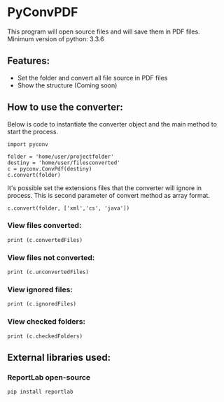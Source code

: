 # PyConvPDF
This program will open source files and will save them in PDF files. Minimum version of python: 3.3.6
## Features:
* Set the folder and convert all file source in PDF files
* Show the structure (Coming soon)
## How to use the converter:
Below is code to instantiate the converter object and the main method to start the process.
```
import pyconv

folder = 'home/user/projectfolder'
destiny = 'home/user/filesconverted'
c = pyconv.ConvPdf(destiny)
c.convert(folder)
```
It's possible set the extensions files that the converter will ignore in process. This is second parameter of convert method as array format.
```
c.convert(folder, ['xml','cs', 'java'])
```
### View files converted:
```
print (c.convertedFiles)
```
### View files not converted:
```
print (c.unconvertedFiles)
```
### View ignored files:
```
print (c.ignoredFiles)
```
### View checked folders:
```
print (c.checkedFolders)
```
## External libraries used:
### ReportLab open-source
```
pip install reportlab
```
